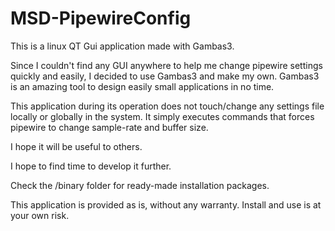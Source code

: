 # MSD-PipewireConfig

This is a linux QT Gui application made with Gambas3.

Since I couldn't find any GUI anywhere to help me change pipewire settings quickly and easily, 
I decided to use Gambas3 and make my own. Gambas3 is an amazing tool to design easily small 
applications in no time.

This application during its operation does not touch/change any settings file locally or globally 
in the system. It simply executes commands that forces pipewire to change sample-rate and buffer size.

I hope it will be useful to others.

I hope to find time to develop it further.

Check the /binary folder for ready-made installation packages.

This application is provided as is, without any warranty. 
Install and use is at your own risk.

